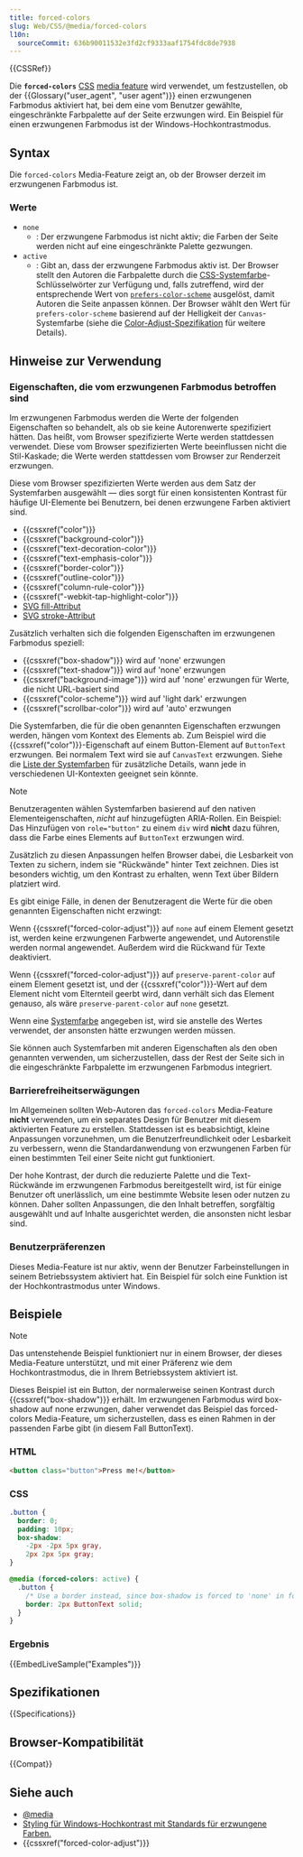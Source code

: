 ```yaml
---
title: forced-colors
slug: Web/CSS/@media/forced-colors
l10n:
  sourceCommit: 636b90011532e3fd2cf9333aaf1754fdc8de7938
---
```


{{CSSRef}}

Die **`forced-colors`** [CSS](/de/docs/Web/CSS) [media feature](/de/docs/Web/CSS/@media#media_features) wird verwendet, um festzustellen, ob der {{Glossary("user_agent", "user agent")}} einen erzwungenen Farbmodus aktiviert hat, bei dem eine vom Benutzer gewählte, eingeschränkte Farbpalette auf der Seite erzwungen wird. Ein Beispiel für einen erzwungenen Farbmodus ist der Windows-Hochkontrastmodus.

## Syntax

Die `forced-colors` Media-Feature zeigt an, ob der Browser derzeit im erzwungenen Farbmodus ist.

### Werte

- `none`
  - : Der erzwungene Farbmodus ist nicht aktiv; die Farben der Seite werden nicht auf eine eingeschränkte Palette gezwungen.
- `active`
  - : Gibt an, dass der erzwungene Farbmodus aktiv ist. Der Browser stellt den Autoren die Farbpalette durch die [CSS-Systemfarbe](/de/docs/Web/CSS/system-color)-Schlüsselwörter zur Verfügung und, falls zutreffend, wird der entsprechende Wert von [`prefers-color-scheme`](/de/docs/Web/CSS/@media/prefers-color-scheme) ausgelöst, damit Autoren die Seite anpassen können. Der Browser wählt den Wert für `prefers-color-scheme` basierend auf der Helligkeit der `Canvas`-Systemfarbe (siehe die [Color-Adjust-Spezifikation](https://drafts.csswg.org/css-color-adjust-1/#forced) für weitere Details).

## Hinweise zur Verwendung

### Eigenschaften, die vom erzwungenen Farbmodus betroffen sind

Im erzwungenen Farbmodus werden die Werte der folgenden Eigenschaften so behandelt, als ob sie keine Autorenwerte spezifiziert hätten. Das heißt, vom Browser spezifizierte Werte werden stattdessen verwendet. Diese vom Browser spezifizierten Werte beeinflussen nicht die Stil-Kaskade; die Werte werden stattdessen vom Browser zur Renderzeit erzwungen.

Diese vom Browser spezifizierten Werte werden aus dem Satz der Systemfarben ausgewählt — dies sorgt für einen konsistenten Kontrast für häufige UI-Elemente bei Benutzern, bei denen erzwungene Farben aktiviert sind.

- {{cssxref("color")}}
- {{cssxref("background-color")}}
- {{cssxref("text-decoration-color")}}
- {{cssxref("text-emphasis-color")}}
- {{cssxref("border-color")}}
- {{cssxref("outline-color")}}
- {{cssxref("column-rule-color")}}
- {{cssxref("-webkit-tap-highlight-color")}}
- [SVG fill-Attribut](/de/docs/Web/SVG/Reference/Attribute/fill)
- [SVG stroke-Attribut](/de/docs/Web/SVG/Reference/Attribute/stroke)

Zusätzlich verhalten sich die folgenden Eigenschaften im erzwungenen Farbmodus speziell:

- {{cssxref("box-shadow")}} wird auf 'none' erzwungen
- {{cssxref("text-shadow")}} wird auf 'none' erzwungen
- {{cssxref("background-image")}} wird auf 'none' erzwungen für Werte, die nicht URL-basiert sind
- {{cssxref("color-scheme")}} wird auf 'light dark' erzwungen
- {{cssxref("scrollbar-color")}} wird auf 'auto' erzwungen

Die Systemfarben, die für die oben genannten Eigenschaften erzwungen werden, hängen vom Kontext des Elements ab. Zum Beispiel wird die {{cssxref("color")}}-Eigenschaft auf einem Button-Element auf `ButtonText` erzwungen. Bei normalem Text wird sie auf `CanvasText` erzwungen. Siehe die [Liste der Systemfarben](/de/docs/Web/CSS/system-color) für zusätzliche Details, wann jede in verschiedenen UI-Kontexten geeignet sein könnte.

> [!NOTE]
> Benutzeragenten wählen Systemfarben basierend auf den nativen Elementeigenschaften, _nicht_ auf hinzugefügten ARIA-Rollen.
> Ein Beispiel: Das Hinzufügen von `role="button"` zu einem `div` wird **nicht** dazu führen, dass die Farbe eines Elements auf `ButtonText` erzwungen wird.

Zusätzlich zu diesen Anpassungen helfen Browser dabei, die Lesbarkeit von Texten zu sichern, indem sie "Rückwände" hinter Text zeichnen. Dies ist besonders wichtig, um den Kontrast zu erhalten, wenn Text über Bildern platziert wird.

Es gibt einige Fälle, in denen der Benutzeragent die Werte für die oben genannten Eigenschaften nicht erzwingt:

Wenn {{cssxref("forced-color-adjust")}} auf `none` auf einem Element gesetzt ist, werden keine erzwungenen Farbwerte angewendet, und Autorenstile werden normal angewendet. Außerdem wird die Rückwand für Texte deaktiviert.

Wenn {{cssxref("forced-color-adjust")}} auf `preserve-parent-color` auf einem Element gesetzt ist, und der {{cssxref("color")}}-Wert auf dem Element nicht vom Elternteil geerbt wird, dann verhält sich das Element genauso, als wäre `preserve-parent-color` auf `none` gesetzt.

Wenn eine [Systemfarbe](/de/docs/Web/CSS/system-color) angegeben ist, wird sie anstelle des Wertes verwendet, der ansonsten hätte erzwungen werden müssen.

Sie können auch Systemfarben mit anderen Eigenschaften als den oben genannten verwenden, um sicherzustellen, dass der Rest der Seite sich in die eingeschränkte Farbpalette im erzwungenen Farbmodus integriert.

### Barrierefreiheitserwägungen

Im Allgemeinen sollten Web-Autoren das `forced-colors` Media-Feature **nicht** verwenden, um ein separates Design für Benutzer mit diesem aktivierten Feature zu erstellen. Stattdessen ist es beabsichtigt, kleine Anpassungen vorzunehmen, um die Benutzerfreundlichkeit oder Lesbarkeit zu verbessern, wenn die Standardanwendung von erzwungenen Farben für einen bestimmten Teil einer Seite nicht gut funktioniert.

Der hohe Kontrast, der durch die reduzierte Palette und die Text-Rückwände im erzwungenen Farbmodus bereitgestellt wird, ist für einige Benutzer oft unerlässlich, um eine bestimmte Website lesen oder nutzen zu können. Daher sollten Anpassungen, die den Inhalt betreffen, sorgfältig ausgewählt und auf Inhalte ausgerichtet werden, die ansonsten nicht lesbar sind.

### Benutzerpräferenzen

Dieses Media-Feature ist nur aktiv, wenn der Benutzer Farbeinstellungen in seinem Betriebssystem aktiviert hat. Ein Beispiel für solch eine Funktion ist der Hochkontrastmodus unter Windows.

## Beispiele

> [!NOTE]
> Das untenstehende Beispiel funktioniert nur in einem Browser, der dieses Media-Feature unterstützt, und mit einer Präferenz wie dem Hochkontrastmodus, die in Ihrem Betriebssystem aktiviert ist.

Dieses Beispiel ist ein Button, der normalerweise seinen Kontrast durch {{cssxref("box-shadow")}} erhält. Im erzwungenen Farbmodus wird box-shadow auf none erzwungen, daher verwendet das Beispiel das forced-colors Media-Feature, um sicherzustellen, dass es einen Rahmen in der passenden Farbe gibt (in diesem Fall ButtonText).

### HTML

```html
<button class="button">Press me!</button>
```

### CSS

```css
.button {
  border: 0;
  padding: 10px;
  box-shadow:
    -2px -2px 5px gray,
    2px 2px 5px gray;
}

@media (forced-colors: active) {
  .button {
    /* Use a border instead, since box-shadow is forced to 'none' in forced-colors mode */
    border: 2px ButtonText solid;
  }
}
```

### Ergebnis

{{EmbedLiveSample("Examples")}}

## Spezifikationen

{{Specifications}}

## Browser-Kompatibilität

{{Compat}}

## Siehe auch

- [@media](/de/docs/Web/CSS/@media)
- [Styling für Windows-Hochkontrast mit Standards für erzwungene Farben.](https://blogs.windows.com/msedgedev/2020/09/17/styling-for-windows-high-contrast-with-new-standards-for-forced-colors/)
- {{cssxref("forced-color-adjust")}}
